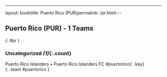 ---
layout: booktitle: Puerto Rico (PUR)permalink: /pr.html---

## Puerto Rico (PUR) - 1 Teams
{: #pr }









### Uncategorized _(1)_{:.count}

Puerto Rico Islanders • Puerto Rico Islanders FC   _#puertorico_{: .key} <br>
{: .team #puertorico }


 
